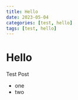 ```yaml
---
title: Hello
date: 2023-05-04
categories: [test, hello]
tags: [test, hello]
---
```


# Hello

Test Post

- one
- two

